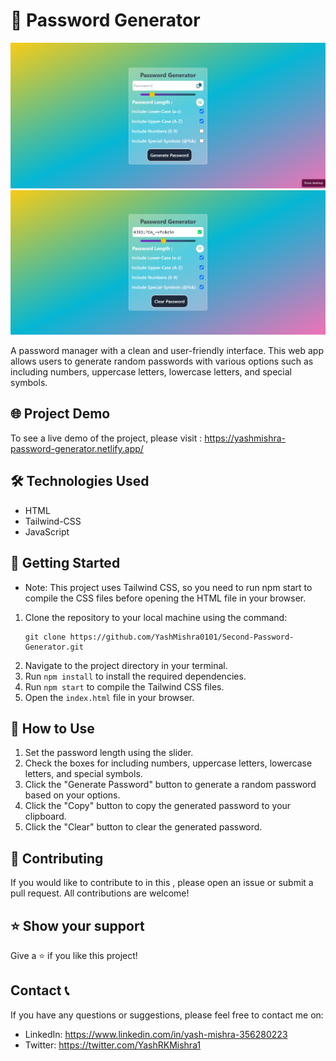 # 🔑 Password Generator


<img src="./images/Screenshot (285).png">
<img src="./images/Screenshot (286).png">

A password manager with a clean and user-friendly interface. This web app allows users to generate random passwords with various options such as including numbers, uppercase letters, lowercase letters, and special symbols.

## 🌐 Project Demo 

To see a live demo of the project, please visit : https://yashmishra-password-generator.netlify.app/

## 🛠️ Technologies Used

- HTML
- Tailwind-CSS
- JavaScript


## 🚀 Getting Started

-   Note: This project uses Tailwind CSS, so you need to run npm start to compile the CSS files before opening the HTML file in your browser.

1. Clone the repository to your local machine using the command:
   ```
   git clone https://github.com/YashMishra0101/Second-Password-Generator.git
   ```
2. Navigate to the project directory in your terminal.
3. Run `npm install` to install the required dependencies.
4. Run `npm start` to compile the Tailwind CSS files.
5. Open the `index.html` file in your browser.


## 🤔 How to Use

1. Set the password length using the slider.
2. Check the boxes for including numbers, uppercase letters, lowercase letters, and special symbols.
3. Click the "Generate Password" button to generate a random password based on your options.
4. Click the "Copy" button to copy the generated password to your clipboard.
5. Click the "Clear" button to clear the generated password.

## 🤝 Contributing

If you would like to contribute to in this , please open an issue or submit a pull request. All contributions are welcome!


## ⭐️ Show your support

Give a ⭐️ if you like this project!


## Contact 📞

If you have any questions or suggestions, please feel free to contact me on:

- LinkedIn: https://www.linkedin.com/in/yash-mishra-356280223
- Twitter: https://twitter.com/YashRKMishra1


